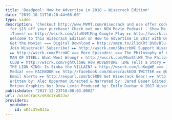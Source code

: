 ```yaml
---
title: 'Deadpool: How to Advertise in 2018 – Wisecrack Edition'
date: "2019-10-11T16:20:44+08:00"
type: video
description: 'Checkout http://www.MVMT.com/Wisecrack and use offer code "WISECRACK"
  for $15 off your purchase! Check out our NEW Movie Podcast - Show Me the Meaning!
  iTunes! ►► http://wscrk.com/ituShMtMng Google Play ►► http://wscrk.com/gpmShMtMng
  Welcome to this Wisecrack Edition on How to Advertise in 2017 with Deadpool 2! ===
  Get the Movie! === Digital Download ► http://amzn.to/2l1qKRt DVD/Blu-ray ► http://amzn.to/2BAkNFW
  Join Wisecrack! Subscribe! ►► http://wscrk.com/SbscrbWC Support Wisecrack on Patreon!
  ►► http://wscrk.com/PtrnWC === More Episodes! === The Philosophy of ARCHER ► http://wscrk.com/ArchrWE
  MAN OF STEEL: What Went Wrong? ► http://wscrk.com/MnoStlWE The Philosophy of FIGHT
  CLUB ► http://wscrk.com/FghtClbWE How ADVENTURE TIME Tells a Story ► http://wscrk.com/AdvTmStryWE
  THE LION KING: Is Simba the VILLAIN? ► http://wscrk.com/LnKngWE === Join us on Social
  Media! === FACEBOOK ►► http://facebook.com/WisecrackEDU TWITTER ►► @Wisecrack Get
  Email Alerts ►► http://eepurl.com/bcSRD9 Get Wisecrack Gear! ►► http://www.wisecrack.co/store
  Written by: Alec Opperman Directed & Narrated by: Jared Bauer Edited by: Mark Potts
  Motion Graphics by: Drew Levin Produced by: Emily Dunbar © 2017 Wisecrack, Inc.'
publishdate: "2017-12-23T18:00:03.000Z"
url: /wisecrack/oK4c3Yw0JJw/
providers:
  youtube:
    id: oK4c3Yw0JJw
---
```

